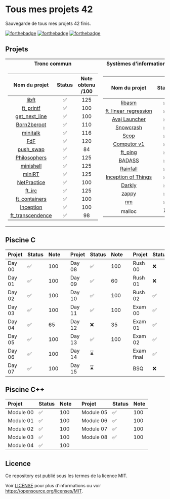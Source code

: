 # Tous mes projets 42

Sauvegarde de tous mes projets 42 finis.

[![forthebadge](https://forthebadge.com/images/badges/built-with-love.svg)](https://forthebadge.com)
[![forthebadge](https://forthebadge.com/images/badges/made-with-c.svg)](https://forthebadge.com)
[![forthebadge](https://forthebadge.com/images/badges/made-with-c-plus-plus.svg)](https://forthebadge.com)

## Projets

<table>
<tr><th>Tronc commun </th><th>Systèmes d'information et Réseaux</th></tr>
<tr><td>

|                                               Nom du projet                                               | Status | Note obtenu /100 |
|:---------------------------------------------------------------------------------------------------------:|:------:|:-----------------------:|
|            [libft](https://github.com/axelcoezard/Tous-mes-projets-42/tree/main/Projets/libft)            |   ✅    |           125           |
|        [ft_printf](https://github.com/axelcoezard/Tous-mes-projets-42/tree/main/Projets/ft_printf)        |   ✅    |           100           |
|    [get_next_line](https://github.com/axelcoezard/Tous-mes-projets-42/tree/main/Projets/get_next_line)    |   ✅    |           100           |
|      [Born2beroot](https://github.com/axelcoezard/Tous-mes-projets-42/tree/main/Projets/Born2beroot)      |   ✅    |           110           |
|         [minitalk](https://github.com/axelcoezard/Tous-mes-projets-42/tree/main/Projets/minitalk)         |   ✅    |           116           |
|              [FdF](https://github.com/axelcoezard/Tous-mes-projets-42/tree/main/Projets/FdF)              |   ✅    |           120           |
|    [push_swap](https://github.com/axelcoezard/Tous-mes-projets-42/tree/main/Projets/push_swap)            |   ✅    |           84            |
|     [Philosophers](https://github.com/axelcoezard/Tous-mes-projets-42/tree/main/Projets/Philosophers)     |   ✅    |           125           |
|        [minishell](https://github.com/axelcoezard/Tous-mes-projets-42/tree/main/Projets/minishell)        |   ✅    |           125           |
|           [miniRT](https://github.com/axelcoezard/Tous-mes-projets-42/tree/main/Projets/miniRT)           |   ✅    |           125           |
|      [NetPractice](https://github.com/axelcoezard/Tous-mes-projets-42/tree/main/Projets/NetPractice)      |   ✅    |           100           |
|           [ft_irc](https://github.com/axelcoezard/Tous-mes-projets-42/tree/main/Projets/ft_irc)           |   ✅    |           125           |
|    [ft_containers](https://github.com/axelcoezard/Tous-mes-projets-42/tree/main/Projets/ft_containers)    |   ✅    |           100           |
|        [Inception](https://github.com/axelcoezard/Tous-mes-projets-42/tree/main/Projets/Inception)        |   ✅    |           100           |
| [ft_transcendence](https://github.com/axelcoezard/Tous-mes-projets-42/tree/main/Projets/ft_transcendence) |   ✅    |           98            |

</td><td>

|                                                   Nom du projet                                                   | Status | Note obtenu /100 |
|:-----------------------------------------------------------------------------------------------------------------:|:------:|:----------------:|
|               [libasm](https://github.com/axelcoezard/Tous-mes-projets-42/tree/main/Projets/libasm)               |   ✅    |       100        |
| [ft_linear_regression](https://github.com/axelcoezard/Tous-mes-projets-42/tree/main/Projets/ft_linear_regression) |   ✅    |       125        |
|        [Avaj Launcher](https://github.com/axelcoezard/Tous-mes-projets-42/tree/main/Projets/Avaj-Launcher)        |   ✅    |       125        |
|            [Snowcrash](https://github.com/axelcoezard/Tous-mes-projets-42/tree/main/Projets/Snowcrash)            |   ✅    |       125        |
|                 [Scop](https://github.com/axelcoezard/Tous-mes-projets-42/tree/main/Projets/Scop)                 |   ✅    |       125        |
|          [Computor v1](https://github.com/axelcoezard/Tous-mes-projets-42/tree/main/Projets/Computor-v1)          |   ✅    |       125        |
|              [ft_ping](https://github.com/axelcoezard/Tous-mes-projets-42/tree/main/Projets/ft_ping)              |   ✅    |       125        |
|               [BADASS](https://github.com/axelcoezard/Tous-mes-projets-42/tree/main/Projets/BADASS)               |   ✅    |       100        |
|             [Rainfall](https://github.com/axelcoezard/Tous-mes-projets-42/tree/main/Projets/Rainfall)             |   ✅    |       125        |
|  [Inception of Things](https://github.com/axelcoezard/Tous-mes-projets-42/tree/main/Projets/Inception-of-Things)  |   ✅    |       100        |
|               [Darkly](https://github.com/axelcoezard/Tous-mes-projets-42/tree/main/Projets/Darkly)               |   ✅    |       125        |
|                [zappy](https://github.com/axelcoezard/Tous-mes-projets-42/tree/main/Projets/zappy)                |   ✅    |        84        |
|                   [nm](https://github.com/axelcoezard/Tous-mes-projets-42/tree/main/Projets/nm)                   |   ✅    |       100        |
|                                                      malloc                                                       |   ⌛    |                  |

</td></tr> </table>

## Piscine C

| Projet   | Status | Note     |     | Projet   | Status | Note |      | Projet     | Status | Note |
| :------- | :----- | :------- | --- | :------- |:------|:-----|------|:-----------|:-------|:-----|
| Day 00   | ✅     | 100      |     | Day 08   | ✅     | 100  |      | Rush 00    | ❌      | 58   |
| Day 01   | ✅     | 100      |     | Day 09   | ✅     | 60   |      | Rush 01    | ❌      | 0    |
| Day 02   | ✅     | 100      |     | Day 10   | ✅     | 100  |      | Rush 02    | ✅      | 100  |
| Day 03   | ✅     | 100      |     | Day 11   | ✅     | 100  |      | Exam 00    | ✅      | 64   |
| Day 04   | ✅     | 65       |     | Day 12   | ❌     | 35   |      | Exam 01    | ✅      | 80   |
| Day 05   | ✅     | 100      |     | Day 13   | ✅     | 100  |      | Exam 02    | ✅      | 100  |
| Day 06   | ✅     | 100      |     | Day 14   | ⌛     |      |      | Exam final | ✅      | 90   |
| Day 07   | ✅     | 100      |     | Day 15   | ⌛     |      |      | BSQ        | ❌      | 1    |

## Piscine C++

| Projet      | Status | Note |     | Projet    | Status | Note | 
|:------------|:-------|:-----|-----|:----------|:-------|:-----|
| Module 00   | ✅      | 100  |     | Module 05 | ✅      | 100  |
| Module 01   | ✅      | 100  |     | Module 06 | ✅      | 100  |
| Module 02   | ✅      | 100  |     | Module 07 | ✅      | 100  |
| Module 03   | ✅      | 100  |     | Module 08 | ✅      | 100  |
| Module 04   | ✅      | 100  |     |           |        |      |

## Licence
Ce repository est publié sous les termes de la licence MIT.

Voir [LICENSE](./LICENSE) pour plus d'informations ou voir https://opensource.org/licenses/MIT.
